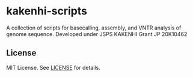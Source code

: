 # kakenhi-scripts
A collection of scripts for basecalling, assembly, and VNTR analysis of genome sequence. Developed under JSPS KAKENHI Grant JP 20K10462

## License
MIT License. See [LICENSE](./LICENSE) for details.

